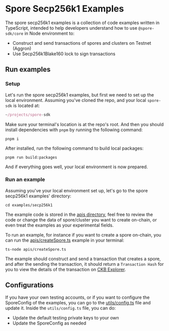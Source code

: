 # Spore Secp256k1 Examples

The spore secp256k1 examples is a collection of code examples written in TypeScript, intended to help developers understand how to use `@spore-sdk/core` in Node environment to:

- Construct and send transactions of spores and clusters on Testnet (Aggron)
- Use Secp256k1Blake160 lock to sign transactions

## Run examples

### Setup

Let's run the spore secp256k1 examples, but first we need to set up the local environment. 
Assuming you've cloned the repo, and your local `spore-sdk` is located at:

```typescript
~/projects/spore-sdk
```

Make sure your terminal's location is at the repo's root. 
And then you should install dependencies with `pnpm` by running the following command:

```shell
pnpm i
```

After installed, run the following command to build local packages:

```shell
pnpm run build:packages
```

And if everything goes well, your local environment is now prepared.

### Run an example

Assuming you've your local environment set up, let's go to the spore secp256k1 examples' directory:

```shell
cd examples/secp256k1
```

The example code is stored in the [apis directory](./apis), feel free to review the code or change the data of spore/cluster you want to create on-chain, or even treat the examples as your experimental fields.

To run an example, for instance if you want to create a spore on-chain, you can run the [apis/createSpore.ts](./apis/createSpore.ts) example in your terminal:

```shell
ts-node apis/createSpore.ts
```

The example should construct and send a transaction that creates a spore, and after the sending the transaction, it should return a `Transaction Hash` for you to view the details of the transaction on [CKB Explorer](https://pudge.explorer.nervos.org/).  

## Configurations

If you have your own testing accounts, or if you want to configure the SporeConfig of the examples, you can go to the [utils/config.ts](./utils/config.ts) file and update it. Inside the `utils/config.ts` file, you can do:

- Update the default testing private keys to your own
- Update the SporeConfig as needed